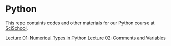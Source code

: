 # Python
This repo containts codes and other materials for our Python course at [SciSchool](https://scischool.ir/).

[Lecture 01: Numerical Types in Python](https://github.com/javadebadi/python-course/blob/master/Lecture-01-numerical-types-in-python.ipynb)
[Lecture 02: Comments and Variables](https://github.com/javadebadi/python-course/blob/master/Lecture-02-comments-variables.ipynb)
